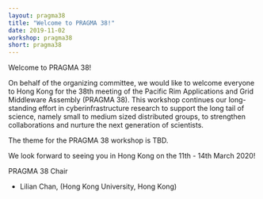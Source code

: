```yaml
---
layout: pragma38
title: "Welcome to PRAGMA 38!"
date: 2019-11-02
workshop: pragma38
short: pragma38
---
```


<div class="border38">Welcome to PRAGMA 38!</div>

On behalf of the organizing committee, we would like to welcome everyone to Hong Kong for the 38th meeting of the Pacific Rim Applications and Grid Middleware Assembly (PRAGMA 38). This workshop continues our long-standing effort in cyberinfrastructure research to support the long tail of science, namely small to medium sized distributed groups, to strengthen collaborations and nurture the next generation of scientists.

The theme for the PRAGMA 38 workshop is TBD.

We look forward to seeing you in Hong Kong on the 11th - 14th March 2020!

<div class="border38">PRAGMA 38 Chair</div>

- Lilian Chan, (Hong Kong University, Hong Kong)

<br>


